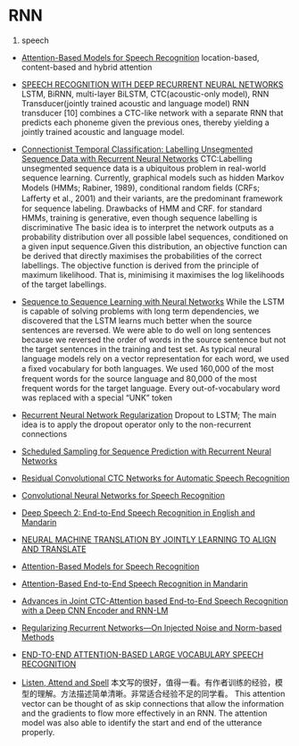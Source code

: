# RNN 

1. speech 

* [Attention-Based Models for Speech Recognition](https://arxiv.org/abs/1506.07503)
  location-based, content-based and hybrid attention 

* [SPEECH RECOGNITION WITH DEEP RECURRENT NEURAL NETWORKS](https://arxiv.org/abs/1303.5778)
   LSTM, BiRNN, multi-layer BiLSTM, CTC(acoustic-only model), RNN Transducer(jointly trained acoustic and language
model)
   RNN transducer [10] combines a CTC-like network with a separate RNN that predicts each phoneme given the previous ones, thereby yielding a jointly trained acoustic and language model.

* [Connectionist Temporal Classification: Labelling Unsegmented Sequence Data with Recurrent Neural Networks](https://www.google.co.jp/url?sa=t&rct=j&q=&esrc=s&source=web&cd=1&cad=rja&uact=8&ved=0ahUKEwi_6oHGi6HWAhUEvLwKHf08AycQFggmMAA&url=http%3A%2F%2Fciteseerx.ist.psu.edu%2Fviewdoc%2Fdownload%3Fdoi%3D10.1.1.75.6306%26rep%3Drep1%26type%3Dpdf&usg=AFQjCNHPF99UGSi8aSQM3np1OXLwI09gQw)
   CTC:Labelling unsegmented sequence data is a ubiquitous problem in real-world sequence learning.
   Currently, graphical models such as hidden Markov Models (HMMs; Rabiner, 1989), conditional random ﬁelds (CRFs; Laﬀerty et al., 2001) and their variants, are the predominant framework for sequence labeling.
   Drawbacks of HMM and CRF. for standard HMMs, training is generative, even though sequence labelling is discriminative
   The basic idea is to interpret the network outputs as a probability distribution over all possible label sequences, conditioned on a given input sequence.Given this distribution, an objective function can be derived that directly maximises the probabilities of the correct labellings.
   The objective function is derived from the principle of maximum likelihood. That is, minimising it maximises the log likelihoods of the target labellings.

* [Sequence to Sequence Learning with Neural Networks](https://www.google.co.jp/url?sa=t&rct=j&q=&esrc=s&source=web&cd=1&cad=rja&uact=8&ved=0ahUKEwiK3pzrzKHWAhVGxrwKHdCrChwQFggmMAA&url=https%3A%2F%2Fpapers.nips.cc%2Fpaper%2F5346-sequence-to-sequence-learning-with-neural-networks.pdf&usg=AFQjCNHkuuvss8h-_xyrytRBFTKQUb60Sg)
  While the LSTM is capable of solving problems with long term dependencies, we discovered that the LSTM learns much better when the source sentences are reversed.
  We were able to do well on long sentences because we reversed the order of words in the source sentence but not the target sentences in the training and test set.
  As typical neural language models rely on a vector representation for each word, we used a ﬁxed vocabulary for both languages. We used 160,000 of the most frequent words for the source language and 80,000 of the most frequent words for the target language. Every out-of-vocabulary word was replaced with a special “UNK” token

* [Recurrent Neural Network Regularization](https://arxiv.org/abs/1409.2329)
  Dropout to LSTM; The main idea is to apply the dropout operator only to the non-recurrent connections 

* [Scheduled Sampling for Sequence Prediction with Recurrent Neural Networks](https://arxiv.org/abs/1506.03099)
  
* [Residual Convolutional CTC Networks for Automatic Speech Recognition](https://arxiv.org/pdf/1702.07793.pdf)

* [Convolutional Neural Networks for Speech Recognition](https://pdfs.semanticscholar.org/86ef/e7769f2b8a0e15ca213ab09881e6705caeb0.pdf)

* [Deep Speech 2: End-to-End Speech Recognition in English and Mandarin](https://arxiv.org/abs/1512.02595)

* [NEURAL MACHINE TRANSLATION BY JOINTLY LEARNING TO ALIGN AND TRANSLATE](https://arxiv.org/abs/1409.0473)

* [Attention-Based Models for Speech Recognition](https://arxiv.org/abs/1506.07503)

* [Attention-Based End-to-End Speech Recognition in Mandarin](https://arxiv.org/abs/1707.07167)

* [Advances in Joint CTC-Attention based End-to-End Speech Recognition with a Deep CNN Encoder and RNN-LM](https://arxiv.org/pdf/1706.02737.pdf)

* [Regularizing Recurrent Networks—On Injected Noise and Norm-based Methods](https://pdfs.semanticscholar.org/44a4/7c2bee3ea51c17bd8d16a64053c18856d427.pdf)

* [END-TO-END ATTENTION-BASED LARGE VOCABULARY SPEECH RECOGNITION](https://arxiv.org/pdf/1508.04395.pdf)

* [Listen, Attend and Spell](https://arxiv.org/pdf/1508.01211.pdf)
  本文写的很好，值得一看。有作者训练的经验，模型的理解。方法描述简单清晰。非常适合经验不足的同学看。
  This attention vector can be thought of as skip connections that allow the information and the gradients to flow more effectively in an RNN.
  The attention model was also able to identify the start and end of the utterance properly.
